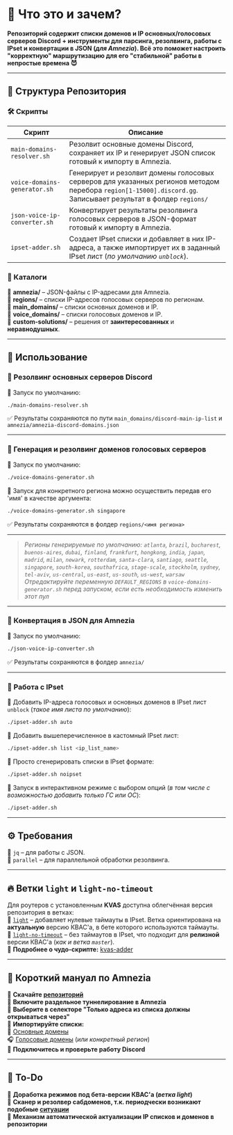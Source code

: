 # 📌 Что это и зачем?  

**Репозиторий содержит списки доменов и IP основных/голосовых серверов Discord + инструменты для парсинга, резолвинга, работы с IPset и конвертации в JSON (_для Amnezia_). Всё это поможет настроить "корректную" маршрутизацию для его "стабильной" работы в непростые времена 😈**  

---

## 📂 Структура Репозитория  

### 🛠 Скрипты  

| Скрипт | Описание |
|--------|----------|
| `main-domains-resolver.sh` | Резолвит основные домены Discord, сохраняет их IP и генерирует JSON список готовый к импорту в Amnezia. |
| `voice-domains-generator.sh` | Генерирует и резолвит домены голосовых серверов для указанных регионов методом перебора `region[1-15000].discord.gg`. Записывает результат в фолдер `regions/` |
| `json-voice-ip-converter.sh` | Конвертирует результаты резолвинга голосовых серверов в JSON-формат готовый к импорту в Amnezia. |
| `ipset-adder.sh` | Создает IPset списки и добавляет в них IP-адреса, а также импортирует их в заданный IPset лист (_по умолчанию `unblock`_). |

### 📁 Каталоги  

📂 **amnezia/** – JSON-файлы с IP-адресами для Amnezia.  
📂 **regions/** – списки IP-адресов голосовых серверов по регионам.  
📂 **main_domains/** – списки основных доменов и IP.  
📂 **voice_domains/** – списки голосовых доменов и IP.  
📂 **custom-solutions/** – решения от **заинтересованных** и **неравнодушных**.  

---

## 🚀 Использование  

### 🔻 Резолвинг основных серверов Discord  
🔹 Запуск по умолчанию:  
```bash
./main-domains-resolver.sh
```
✅ Результаты сохраняются по пути `main_domains/discord-main-ip-list` и `amnezia/amnezia-discord-domains.json`  

---

### 🔻 Генерация и резолвинг доменов голосовых серверов  
🔹 Запуск по умолчанию:  
```bash
./voice-domains-generator.sh
```
🔹 Запуск для конкретного региона можно осуществить передав его 'имя' в качестве аргумента:  
```bash
./voice-domains-generator.sh singapore
```
✅ Результаты сохраняются в фолдер `regions/<имя региона>`  

---
> _Регионы генерируемые по умолчанию: `atlanta`, `brazil`, `bucharest`, `buenos-aires`, `dubai`, `finland`, `frankfurt`, `hongkong`, `india`, `japan`, `madrid`, `milan`, `newark`, `rotterdam`, `santa-clara`, `santiago`, `seattle`, `singapore`, `south-korea`, `southafrica`, `stage-scale`, `stockholm`, `sydney`, `tel-aviv`, `us-central`, `us-east`, `us-south`, `us-west`, `warsaw`_
> _Отредактируйте переменную `DEFAULT_REGIONS` в `voice-domains-generator.sh` перед запуском, если есть необходимость изменить этот пул_  
---

### 🔻 Конвертация в JSON для Amnezia  
🔹 Запуск по умолчанию:  
```bash
./json-voice-ip-converter.sh
```
✅ Результаты сохраняются в фолдер `amnezia/`  

---

### 🔻 Работа с IPset
🔹 Добавить IP-адреса голосовых и основных доменов в IPset лист `unblock` (_такое имя листа по умолчанию_):  
```bash
./ipset-adder.sh auto
```
🔹 Добавить вышеперечисленное в кастомный IPset лист:  
```bash
./ipset-adder.sh list <ip_list_name>
```
🔹 Просто сгенерировать списки в IPset формате:  
```bash
./ipset-adder.sh noipset
```
🔹 Запуск в интерактивном режиме с выбором опций (_в том числе с возможностью добавить только ГС или ОС_):  
```bash
./ipset-adder.sh
```

---

## ⚙️ Требования

🔹 `jq` – для работы с JSON.  
🔹 `parallel` – для параллельной обработки резолвинга.  

---

## 🔥 Ветки `light` и `light-no-timeout`

Для роутеров с установленным **KVAS** доступна облегчённая версия репозитория в ветках:  
🔹 [`light`](https://github.com/GhostRooter0953/discord-voice-ips/tree/light) – добавляет нулевые таймауты в IPset. Ветка ориентирована на **актуальную** версию КВАС'а, в бете которого используются таймауты.  
🔹 [`light-no-timeout`](https://github.com/GhostRooter0953/discord-voice-ips/tree/light-no-timeout) – без таймаутов в IPset, что подходит для **релизной** версии КВАС'а (_как и ветка `master`_).  
📌 **Подробнее о чудо-скрипте:** [kvas-adder](https://github.com/GhostRooter0953/discord-ips-kvas-adder)  

---

## 📖 Короткий мануал по **Amnezia**

🔹 **Скачайте [репозиторий](https://github.com/GhostRooter0953/discord-voice-ips/tree/master)**  
🔹 **Включите раздельное туннелирование в Amnezia**  
🔹 **Выберите в селекторе "Только адреса из списка должны открываться через"**  
🔹 **Импортируйте списки:**  
📂 [Основные домены](https://github.com/GhostRooter0953/discord-voice-ips/blob/master/amnezia/amnezia-discord-domains.json)  
🎧 [Голосовые домены](https://github.com/GhostRooter0953/discord-voice-ips/blob/master/amnezia/amnezia-voice-ip.json) (_или конкретный регион_)  
🔹 **Подключитесь и проверьте работу Discord**  

---

## 🔧 To-Do  

🔹 **Доработка режимов под бета-версии КВАС'а (_ветка light_)**  
🔹 **Сканер и резолвер сабдоменов, т.к. периодчески возникают подобные [ситуации](https://github.com/GhostRooter0953/discord-voice-ips/issues/1#issuecomment-2408466714)**  
🔹 **Механизм автоматической актуализации IP списков и доменов в репозитории**  
